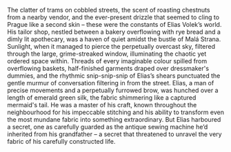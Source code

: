 The clatter of trams on cobbled streets, the scent of roasting chestnuts from a nearby vendor, and the ever-present drizzle that seemed to cling to Prague like a second skin – these were the constants of Elias Volek’s world. His tailor shop, nestled between a bakery overflowing with rye bread and a dimly lit apothecary, was a haven of quiet amidst the bustle of Malá Strana.  Sunlight, when it managed to pierce the perpetually overcast sky, filtered through the large, grime-streaked window, illuminating the chaotic yet ordered space within.  Threads of every imaginable colour spilled from overflowing baskets, half-finished garments draped over dressmaker's dummies, and the rhythmic snip-snip-snip of Elias’s shears punctuated the gentle murmur of conversation filtering in from the street.  Elias, a man of precise movements and a perpetually furrowed brow, was hunched over a length of emerald green silk, the fabric shimmering like a captured mermaid's tail. He was a master of his craft, known throughout the neighbourhood for his impeccable stitching and his ability to transform even the most mundane fabric into something extraordinary. But Elias harboured a secret, one as carefully guarded as the antique sewing machine he’d inherited from his grandfather – a secret that threatened to unravel the very fabric of his carefully constructed life.
